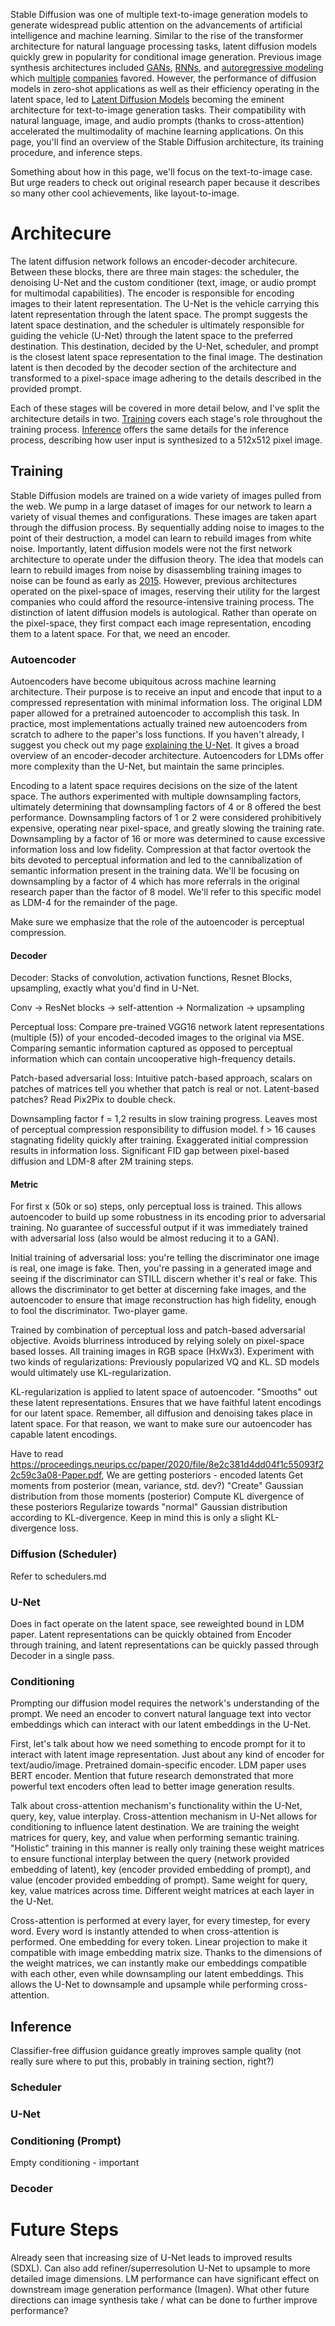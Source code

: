 Stable Diffusion was one of multiple text-to-image generation models to generate widespread public attention on the advancements of artificial intelligence and machine learning. Similar to the rise of the transformer architecture for natural language processing tasks, latent diffusion models quickly grew in popularity for conditional image generation. Previous image synthesis architectures included [GANs](https://arxiv.org/pdf/1605.05396.pdf), [RNNs](https://arxiv.org/pdf/1502.04623.pdf), and [autoregressive modeling](https://arxiv.org/pdf/1906.00446.pdf) which [multiple](https://arxiv.org/pdf/2102.12092.pdf) [companies](https://arxiv.org/pdf/2206.10789.pdf) favored. However, the performance of diffusion models in zero-shot applications as well as their efficiency operating in the latent space, led to [Latent Diffusion Models](https://arxiv.org/pdf/2112.10752.pdf) becoming the eminent architecture for text-to-image generation tasks. Their compatibility with natural language, image, and audio prompts (thanks to cross-attention) accelerated the multimodality of machine learning applications. On this page, you'll find an overview of the Stable Diffusion architecture, its training procedure, and inference steps.

Something about how in this page, we'll focus on the text-to-image case. But urge readers to check out original research paper because it describes so many other cool achievements, like layout-to-image.

# Architecure

The latent diffusion network follows an encoder-decoder architecure. Between these blocks, there are three main stages: the scheduler, the denoising U-Net and the custom conditioner (text, image, or audio prompt for multimodal capabilities). The encoder is responsible for encoding images to their  latent representation. The U-Net is the vehicle carrying this latent representation through the latent space. The prompt suggests the latent space destination, and the scheduler is ultimately responsible for guiding the vehicle (U-Net) through the latent space to the preferred destination. This destination, decided by the U-Net, scheduler, and prompt is the closest latent space representation to the final image. The destination latent is then decoded by the decoder section of the architecture and transformed to a pixel-space image adhering to the details described in the provided prompt.

Each of these stages will be covered in more detail below, and I've split the architecture details in two. [Training](#training) covers each stage's role throughout the training process. [Inference](#inference) offers the same details for the inference process, describing how user input is synthesized to a 512x512 pixel image.

## Training

Stable Diffusion models are trained on a wide variety of images pulled from the web. We pump in a large dataset of images for our network to learn a variety of visual themes and configurations. These images are taken apart through the diffusion process. By sequentially adding noise to images to the point of their destruction, a model can learn to rebuild images from white noise. Importantly, latent diffusion models were not the first network architecture to operate under the diffusion theory. The idea that models can learn to rebuild images from noise by disassembling training images to noise can be found as early as [2015](https://arxiv.org/pdf/1503.03585.pdf). However, previous architectures operated on the pixel-space of images, reserving their utility for the largest companies who could afford the resource-intensive training process. The distinction of latent diffusion models is autological. Rather than operate on the pixel-space, they first compact each image representation, encoding them to a latent space. For that, we need an encoder.

### Autoencoder

Autoencoders have become ubiquitous across machine learning architecture. Their purpose is to receive an input and encode that input to a compressed representation with minimal information loss. The original LDM paper allowed for a pretrained autoencoder to accomplish this task. In practice, most implementations actually trained new autoencoders from scratch to adhere to the paper's loss functions. If you haven't already, I suggest you check out my page [explaining the U-Net](https://github.com/ejohansson13/concepts_explained/blob/main/UNet/UNet_ML.md). It gives a broad overview of an encoder-decoder architecture. Autoencoders for LDMs offer more complexity than the U-Net, but maintain the same principles. 

Encoding to a latent space requires decisions on the size of the latent space. The authors experimented with multiple downsampling factors, ultimately determining that downsampling factors of 4 or 8 offered the best performance. Downsampling factors of 1 or 2 were considered prohibitively expensive, operating near pixel-space, and greatly slowing the training rate. Downsampling by a factor of 16 or more was determined to cause excessive information loss and low fidelity. Compression at that factor overtook the bits devoted to perceptual information and led to the cannibalization of semantic information present in the training data.
We'll be focusing on downsampling by a factor of 4 which has more referrals in the original research paper than the factor of 8 model. We'll refer to this specific model as LDM-4 for the remainder of the page.

Make sure we emphasize that the role of the autoencoder is perceptual compression.

#### Decoder

Decoder: Stacks of convolution, activation functions, Resnet Blocks, upsampling, exactly what you'd find in U-Net.

Conv -> ResNet blocks -> self-attention -> Normalization -> upsampling

Perceptual loss: Compare pre-trained VGG16 network latent representations (multiple (5)) of your encoded-decoded images to the original via MSE. Comparing semantic information captured as opposed to perceptual information which can contain uncooperative high-frequency details.

Patch-based adversarial loss: Intuitive patch-based approach, scalars on patches of matrices tell you whether that patch is real or not. Latent-based patches? Read Pix2Pix to double check.

Downsampling factor f = 1,2 results in slow training progress. Leaves most of perceptual compression responsibility to diffusion model. f > 16 causes stagnating fidelity quickly after training. Exaggerated initial compression results in information loss. Significant FID gap between pixel-based diffusion and LDM-8 after 2M training steps.

#### Metric

For first x (50k or so) steps, only perceptual loss is trained. This allows autoencoder to build up some robustness in its encoding prior to adversarial training. No guarantee of successful output if it was immediately trained with adversarial loss (also would be almost reducing it to a GAN).

Initial training of adversarial loss: you're telling the discriminator one image is real, one image is fake. Then, you're passing in a generated image and seeing if the discriminator can STILL discern whether it's real or fake. This allows the discriminator to get better at discerning fake images, and the autoencoder to ensure that image reconstruction has high fidelity, enough to fool the discriminator. Two-player game.

Trained by combination of perceptual loss and patch-based adversarial objective. Avoids blurriness introduced by relying solely on pixel-space based losses. All training images in RGB space (HxWx3). Experiment with two kinds of regularizations: Previously popularized VQ and KL. SD models would ultimately use KL-regularization.

KL-regularization is applied to latent space of autoencoder. "Smooths" out these latent representations. Ensures that we have faithful latent encodings for our latent space. Remember, all diffusion and denoising takes place in latent space. For that reason, we want to make sure our autoencoder has capable latent encodings.

Have to read https://proceedings.neurips.cc/paper/2020/file/8e2c381d4dd04f1c55093f22c59c3a08-Paper.pdf, 
We are getting posteriors - encoded latents
Get moments from posterior (mean, variance, std. dev?)
"Create" Gaussian distribution from those moments (posterior)
Compute KL divergence of these posteriors
Regularize towards "normal" Gaussian distribution according to KL-divergence.
Keep in mind this is only a slight KL-divergence loss.

### Diffusion (Scheduler)

Refer to schedulers.md

### U-Net

Does in fact operate on the latent space, see reweighted bound in LDM paper. Latent representations can be quickly obtained from Encoder through training, and latent representations can be quickly passed through Decoder in a single pass.

### Conditioning

Prompting our diffusion model requires the network's understanding of the prompt. We need an encoder to convert natural language text into vector embeddings which can interact with our latent embeddings in the U-Net. 

First, let's talk about how we need something to encode prompt for it to interact with latent image representation. Just about any kind of encoder for text/audio/image. Pretrained domain-specific encoder. LDM paper uses BERT encoder. Mention that future research demonstrated that more powerful text encoders often lead to better image generation results.

Talk about cross-attention mechanism's functionality within the U-Net, query, key, value interplay. Cross-attention mechanism in U-Net allows for conditioning to influence latent destination. We are training the weight matrices for query, key, and value when performing semantic training. "Holistic" training in this manner is really only training these weight matrices to ensure functional interplay between the query (network provided embedding of latent), key (encoder provided embedding of prompt), and value (encoder provided embedding of prompt). Same weight for query, key, value matrices across time. Different weight matrices at each layer in the U-Net.

Cross-attention is performed at every layer, for every timestep, for every word. Every word is instantly attended to when cross-attention is performed. One embedding for every token. Linear projection to make it compatible with image embedding matrix size. Thanks to the dimensions of the weight matrices, we can instantly make our embeddings compatible with each other, even while downsampling our latent embeddings. This allows the U-Net to downsample and upsample while performing cross-attention.

## Inference

Classifier-free diffusion guidance greatly improves sample quality (not really sure where to put this, probably in training section, right?)

### Scheduler

### U-Net

### Conditioning (Prompt)

Empty conditioning - important

### Decoder

# Future Steps

Already seen that increasing size of U-Net leads to improved results (SDXL). Can also add refiner/superresolution U-Net to upsample to more detailed image dimensions. LM performance can have significant effect on downstream image generation performance (Imagen). What other future directions can image synthesis take / what can be done to further improve performance?
